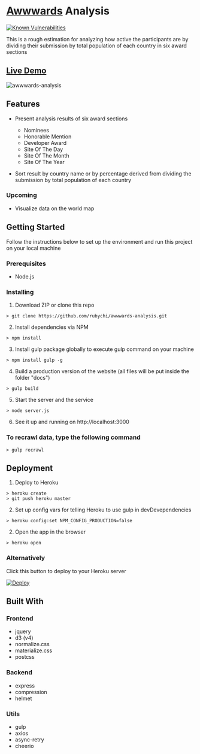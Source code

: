 # [Awwwards](https://www.awwwards.com/) Analysis
[![Known Vulnerabilities](https://snyk.io/test/github/rubychi/awwwards-analysis/badge.svg)](https://snyk.io/test/github/rubychi/awwwards-analysis)

This is a rough estimation for analyzing how active the participants are by dividing their submission by total population of each country in six award sections

## [Live Demo](https://awwwards-analysis.herokuapp.com/)

![awwwards-analysis](https://github.com/rubychi/awwwards-analysis/assets/18576075/4afe47c5-e23a-4c45-ab07-37b983e21e89)

## Features

* Present analysis results of six award sections

  * Nominees
  * Honorable Mention
  * Developer Award
  * Site Of The Day
  * Site Of The Month
  * Site Of The Year

* Sort result by country name or by  percentage derived from dividing the submission by total population of each country

### Upcoming

* Visualize data on the world map

## Getting Started

Follow the instructions below to set up the environment and run this project on your local machine

### Prerequisites

* Node.js

### Installing

1. Download ZIP or clone this repo
```
> git clone https://github.com/rubychi/awwwards-analysis.git
```

2. Install dependencies via NPM
```
> npm install
```

3. Install gulp package globally to execute gulp command on your machine
```
> npm install gulp -g
```

4. Build a production version of the website (all files will be put inside the folder "docs")
```
> gulp build
```

5. Start the server and the service
```
> node server.js
```

6. See it up and running on http://localhost:3000

### To recrawl data, type the following command<br>
```
> gulp recrawl
```

## Deployment

1. Deploy to Heroku
```
> heroku create
> git push heroku master
```

2. Set up config vars for telling Heroku to use gulp in devDevependencies
```
> heroku config:set NPM_CONFIG_PRODUCTION=false
```

2. Open the app in the browser
```
> heroku open
```

### Alternatively

Click this button to deploy to your Heroku server

[![Deploy](https://www.herokucdn.com/deploy/button.svg)](https://heroku.com/deploy?template=https://github.com/rubychi/awwwards-analysis)

## Built With
### Frontend

* jquery
* d3 (v4)
* normalize.css
* materialize.css
* postcss

### Backend

* express
* compression
* helmet

### Utils

* gulp
* axios
* async-retry
* cheerio
